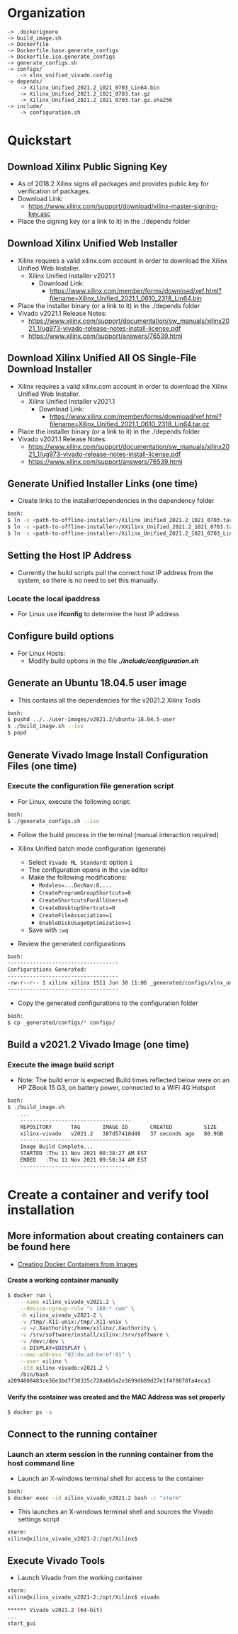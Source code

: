 [//]: # (README.md - Vivado v2021.1 Build Environment)

# Organization
```
-> .dockerignore
-> build_image.sh
-> Dockerfile
-> Dockerfile.base.generate_configs
-> Dockerfile.iso.generate_configs
-> generate_configs.sh
-> configs/
	-> xlnx_unified_vivado.config
-> depends/
	-> Xilinx_Unified_2021.2_1021_0703_Lin64.bin
	-> Xilinx_Unified_2021.2_1021_0703.tar.gz
	-> Xilinx_Unified_2021.2_1021_0703.tar.gz.sha256
-> include/
	-> configuration.sh
```

# Quickstart
## Download Xilinx Public Signing Key
- As of 2018.2 Xilinx signs all packages and provides public key for verification of packages.
- Download Link:
	- https://www.xilinx.com/support/download/xilinx-master-signing-key.asc
- Place the signing key (or a link to it) in the ./depends folder

## Download Xilinx Unified Web Installer
- Xilinx requires a valid xilinx.com account in order to download the Xilinx Unified Web Installer.
	- Xilinx Unified Installer v2021.1
		- Download Link: 
			- https://www.xilinx.com/member/forms/download/xef.html?filename=Xilinx_Unified_2021.1_0610_2318_Lin64.bin
- Place the installer binary (or a link to it) in the ./depends folder
- Vivado v2021.1 Release Notes:
	- https://www.xilinx.com/support/documentation/sw_manuals/xilinx2021_1/ug973-vivado-release-notes-install-license.pdf
	- https://www.xilinx.com/support/answers/76539.html

## Download Xilinx Unified All OS Single-File Download Installer
- Xilinx requires a valid xilinx.com account in order to download the Xilinx Unified Web Installer.
	- Xilinx Unified Installer v2021.1
		- Download Link: 
			- https://www.xilinx.com/member/forms/download/xef.html?filename=Xilinx_Unified_2021.1_0610_2318_Lin64.tar.gz
- Place the installer binary (or a link to it) in the ./depends folder
- Vivado v2021.1 Release Notes:
	- https://www.xilinx.com/support/documentation/sw_manuals/xilinx2021_1/ug973-vivado-release-notes-install-license.pdf
	- https://www.xilinx.com/support/answers/76539.html

## Generate Unified Installer Links (one time)
- Create links to the installer/dependencies in the dependency folder

```bash
bash:
$ ln -s <path-to-offline-installer>/Xilinx_Unified_2021.2_1021_0703.tar.gz depends/
$ ln -s <path-to-offline-installer>/XXilinx_Unified_2021.2_1021_0703.tar.gz.sha256 depends/
$ ln -s <path-to-offline-installer>/Xilinx_Unified_2021.2_1021_0703_Lin64.bin depends/
```

## Setting the Host IP Address
- Currently the build scripts pull the correct host IP address from the system, so there is no need to set this manually.

### Locate the local ipaddress
- For Linux use __ifconfig__ to determine the host IP address

## Configure build options
- For Linux Hosts:
	- Modify build options in the file __*./include/configuration.sh*__



## Generate an Ubuntu 18.04.5 user image 
- This contains all the dependencies for the v2021.2 Xilinx Tools

```bash
bash:
$ pushd ../../user-images/v2021.2/ubuntu-18.04.5-user
$ ./build_image.sh --iso
$ popd
```

## Generate Vivado Image Install Configuration Files (one time)

### Execute the configuration file generation script

- For Linux, execute the following script:
```bash
bash:
$ ./generate_configs.sh --iso
```

- Follow the build process in the terminal (manual interaction required)

- Xilinx Unified batch mode configuration (generate)
	- Select ```Vivado ML Standard```: option ```1```
	- The configuration opens in the ```vim``` editor
	- Make the following modifications:
		- ```Modules=...DocNav:0,...``` 
		- ```CreateProgramGroupShortcuts=0```
		- ```CreateShortcutsForAllUsers=0```
		- ```CreateDesktopShortcuts=0```
		- ```CreateFileAssociation=1```
		- ```EnableDiskUsageOptimization=1```
	- Save with ```:wq```

- Review the generated configurations

```bash
bash:
-----------------------------------
Configurations Generated:
-----------------------------------
-rw-r--r-- 1 xilinx xilinx 1511 Jun 30 11:06 _generated/configs/xlnx_unified_vivado.config
-----------------------------------
```

- Copy the generated configurations to the configuration folder

```bash
bash:
$ cp _generated/configs/* configs/
```

## Build a v2021.2 Vivado Image (one time)

### Execute the image build script
- Note: The build error is expected Build times reflected below were on an HP ZBook 15 G3, on battery power, connected to a WiFi 4G Hotspot
```bash
bash:
$ ./build_image.sh
	...
	-----------------------------------
	REPOSITORY      TAG       IMAGE ID       CREATED          SIZE
	xilinx-vivado   v2021.2   387d57418d48   37 seconds ago   80.9GB
	-----------------------------------
	Image Build Complete...
	STARTED :Thu 11 Nov 2021 08:38:27 AM EST
	ENDED   :Thu 11 Nov 2021 09:50:34 AM EST
	-----------------------------------
```

# Create a container and verify tool installation

## More information about creating containers can be found here
- [Creating Docker Containers from Images](../../../documentation/creating-containers-from-docker-images/README.md)

#### Create a working container manually

```bash
$ docker run \
	--name xilinx_vivado_v2021.2 \
	--device-cgroup-rule "c 188:* rwm" \
	-h xilinx_vivado_v2021-2 \
	-v /tmp/.X11-unix:/tmp/.X11-unix \
	-v ~/.Xauthority:/home/xilinx/.Xauthority \
	-v /srv/software/install/xilinx:/srv/software \
	-v /dev:/dev \
	-e DISPLAY=$DISPLAY \
	--mac-address "02:de:ad:be:ef:91" \
	--user xilinx \
	-itd xilinx-vivado:v2021.2 \
	/bin/bash
a2094808483ce36e3bd7f30335c728a6b5a2e3699db89d27e1f4f8078fa4eca3
```

#### Verify the container was created and the MAC Address was set properly

```bash
$ docker ps -a

```

## Connect to the running container

### Launch an xterm session in the running container from the host command line
- Launch an X-windows terminal shell for access to the container

```bash
bash:
$ docker exec -id xilinx_vivado_v2021.2 bash -c "xterm"
```

- This launches an X-windows terminal shell and sources the Vivado settings script

```bash
xterm:
xilinx@xilinx_vivado_v2021-2:/opt/Xilinx$ 
```

## Execute Vivado Tools
- Launch Vivado from the working container
```bash
xterm:
xilinx@xilinx_vivado_v2021-2:/opt/Xilinx$ vivado

****** Vivado v2021.2 (64-bit)
...
start_gui
```
